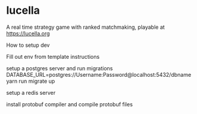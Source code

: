 # lucella

A real time strategy game with ranked matchmaking, playable at https://lucella.org

How to setup dev

Fill out env from template instructions

setup a postgres server and run migrations
DATABASE_URL=postgres://Username:Password@localhost:5432/dbname yarn run migrate up

setup a redis server

install protobuf compiler and compile protobuf files

